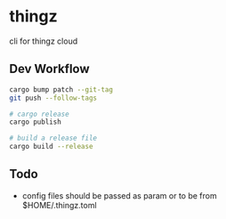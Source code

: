 # thingz

cli for thingz cloud

## Dev Workflow

```bash
cargo bump patch --git-tag
git push --follow-tags
```

```bash
# cargo release
cargo publish

# build a release file
cargo build --release
```

## Todo

- config files should be passed as param or to be from $HOME/.thingz.toml
